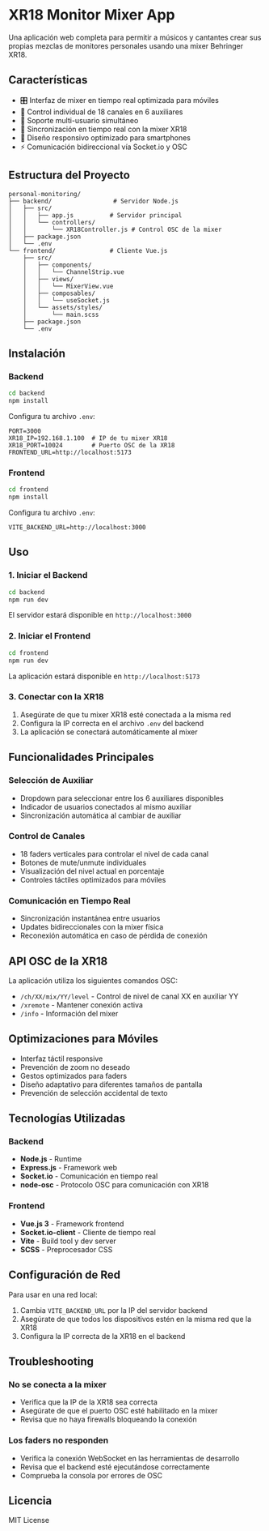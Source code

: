 # XR18 Monitor Mixer App

Una aplicación web completa para permitir a músicos y cantantes crear sus propias mezclas de monitores personales usando una mixer Behringer XR18.

## Características

- 🎛️ Interfaz de mixer en tiempo real optimizada para móviles
- 🎵 Control individual de 18 canales en 6 auxiliares
- 👥 Soporte multi-usuario simultáneo
- 🔄 Sincronización en tiempo real con la mixer XR18
- 📱 Diseño responsivo optimizado para smartphones
- ⚡ Comunicación bidireccional vía Socket.io y OSC

## Estructura del Proyecto

```
personal-monitoring/
├── backend/                 # Servidor Node.js
│   ├── src/
│   │   ├── app.js          # Servidor principal
│   │   └── controllers/
│   │       └── XR18Controller.js # Control OSC de la mixer
│   ├── package.json
│   └── .env
└── frontend/               # Cliente Vue.js
    ├── src/
    │   ├── components/
    │   │   └── ChannelStrip.vue
    │   ├── views/
    │   │   └── MixerView.vue
    │   ├── composables/
    │   │   └── useSocket.js
    │   └── assets/styles/
    │       └── main.scss
    ├── package.json
    └── .env
```

## Instalación

### Backend

```bash
cd backend
npm install
```

Configura tu archivo `.env`:

```env
PORT=3000
XR18_IP=192.168.1.100  # IP de tu mixer XR18
XR18_PORT=10024        # Puerto OSC de la XR18
FRONTEND_URL=http://localhost:5173
```

### Frontend

```bash
cd frontend
npm install
```

Configura tu archivo `.env`:

```env
VITE_BACKEND_URL=http://localhost:3000
```

## Uso

### 1. Iniciar el Backend

```bash
cd backend
npm run dev
```

El servidor estará disponible en `http://localhost:3000`

### 2. Iniciar el Frontend

```bash
cd frontend
npm run dev
```

La aplicación estará disponible en `http://localhost:5173`

### 3. Conectar con la XR18

1. Asegúrate de que tu mixer XR18 esté conectada a la misma red
2. Configura la IP correcta en el archivo `.env` del backend
3. La aplicación se conectará automáticamente al mixer

## Funcionalidades Principales

### Selección de Auxiliar
- Dropdown para seleccionar entre los 6 auxiliares disponibles
- Indicador de usuarios conectados al mismo auxiliar
- Sincronización automática al cambiar de auxiliar

### Control de Canales
- 18 faders verticales para controlar el nivel de cada canal
- Botones de mute/unmute individuales
- Visualización del nivel actual en porcentaje
- Controles táctiles optimizados para móviles

### Comunicación en Tiempo Real
- Sincronización instantánea entre usuarios
- Updates bidireccionales con la mixer física
- Reconexión automática en caso de pérdida de conexión

## API OSC de la XR18

La aplicación utiliza los siguientes comandos OSC:

- `/ch/XX/mix/YY/level` - Control de nivel de canal XX en auxiliar YY
- `/xremote` - Mantener conexión activa
- `/info` - Información del mixer

## Optimizaciones para Móviles

- Interfaz táctil responsive
- Prevención de zoom no deseado
- Gestos optimizados para faders
- Diseño adaptativo para diferentes tamaños de pantalla
- Prevención de selección accidental de texto

## Tecnologías Utilizadas

### Backend
- **Node.js** - Runtime
- **Express.js** - Framework web
- **Socket.io** - Comunicación en tiempo real
- **node-osc** - Protocolo OSC para comunicación con XR18

### Frontend
- **Vue.js 3** - Framework frontend
- **Socket.io-client** - Cliente de tiempo real
- **Vite** - Build tool y dev server
- **SCSS** - Preprocesador CSS

## Configuración de Red

Para usar en una red local:

1. Cambia `VITE_BACKEND_URL` por la IP del servidor backend
2. Asegúrate de que todos los dispositivos estén en la misma red que la XR18
3. Configura la IP correcta de la XR18 en el backend

## Troubleshooting

### No se conecta a la mixer
- Verifica que la IP de la XR18 sea correcta
- Asegúrate de que el puerto OSC esté habilitado en la mixer
- Revisa que no haya firewalls bloqueando la conexión

### Los faders no responden
- Verifica la conexión WebSocket en las herramientas de desarrollo
- Revisa que el backend esté ejecutándose correctamente
- Comprueba la consola por errores de OSC

## Licencia

MIT License